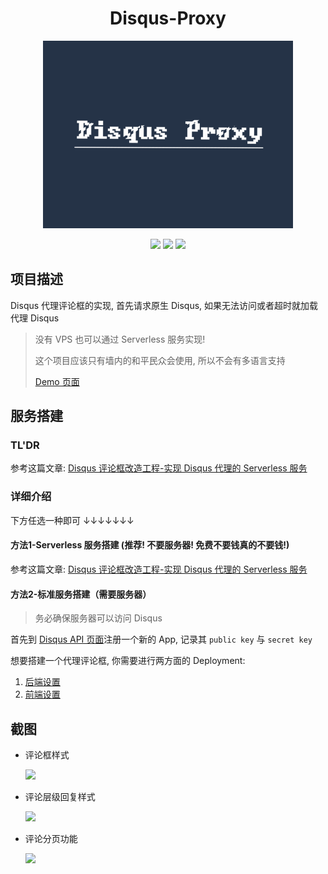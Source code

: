 <h1 align="center">
Disqus-Proxy
</h1>

<div align="center"><img width="400px" src="logo.png"/></div>


<p align="center">
  
  
<img src="https://img.shields.io/badge/link-996.icu-red.svg"/>
<img src="https://img.shields.io/badge/license-NPL%20(The%20996%20Prohibited%20License)-blue.svg"/>
<img src="https://badges.frapsoft.com/os/gpl/gpl.svg?v=103"/>
</p>

## 项目描述


Disqus 代理评论框的实现, 首先请求原生 Disqus, 如果无法访问或者超时就加载代理 Disqus

> 没有 VPS 也可以通过 Serverless 服务实现!
>
>这个项目应该只有墙内的和平民众会使用, 所以不会有多语言支持
>
>[ Demo 页面](http://szhshp.org/tech/2017/08/20/jekylldisqusproxy.html)

## 服务搭建

### TL'DR

参考这篇文章: [Disqus 评论框改造工程-实现 Disqus 代理的 Serverless 服务](https://szhshp.org/tech/2019/07/22/disquswithouvps.html)




### 详细介绍

下方任选一种即可 ↓↓↓↓↓↓↓

#### 方法1-Serverless 服务搭建 (推荐! 不要服务器! 免费不要钱真的不要钱!)

参考这篇文章: [Disqus 评论框改造工程-实现 Disqus 代理的 Serverless 服务](https://szhshp.org/tech/2019/07/22/disquswithouvps.html)

#### 方法2-标准服务搭建（需要服务器）

>务必确保服务器可以访问 Disqus

首先到 [Disqus API 页面](https://disqus.com/api/applications/)注册一个新的 App, 记录其 `public key` 与 `secret key`

想要搭建一个代理评论框, 你需要进行两方面的 Deployment:

1. [后端设置](server/#server-deployment)
2. [前端设置](clientV2/#client-deployment)


## 截图

- 评论框样式
   
   ![]( https://i.postimg.cc/X77fyyR9/Image-039.png  )
   
- 评论层级回复样式
   
   ![]( https://i.postimg.cc/4yRdJ5dp/Image_037.png  )

- 评论分页功能

   ![]( https://i.postimg.cc/9M705SWW/Image_038.png )
